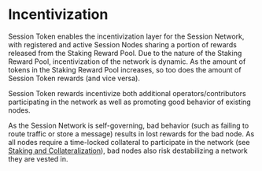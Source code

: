 # Incentivization

Session Token enables the incentivization layer for the Session Network, with registered and active Session Nodes sharing a portion of rewards released from the Staking Reward Pool. Due to the nature of the Staking Reward Pool, incentivization of the network is dynamic. As the amount of tokens in the Staking Reward Pool increases, so too does the amount of Session Token rewards (and vice versa).

Session Token rewards incentivize both additional operators/contributors participating in the network as well as promoting good behavior of existing nodes.&#x20;

As the Session Network is self-governing, bad behavior (such as failing to route traffic or store a message) results in lost rewards for the bad node. As all nodes require a time-locked collateral to participate in the network (see [Staking and Collateralization](staking-and-collateralization.md)), bad nodes also risk destabilizing a network they are vested in.
